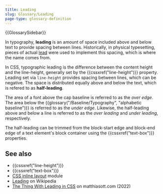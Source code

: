 ```yaml
---
title: Leading
slug: Glossary/Leading
page-type: glossary-definition
---
```


{{GlossarySidebar}}

In typography, **leading** is an amount of space included above and below text to provide spacing between lines. Historically, in physical typesetting, pieces of actual [lead](https://en.wikipedia.org/wiki/Lead) were used to implement this spacing, which is where the name comes from.

In CSS, typographic leading is the difference between the content height and the line-height, generally set by the {{cssxref("line-height")}} property. Leading set via `line-height` provides spacing between lines, which can be negative. The space is distributed equally above and below the text, which is refered to as **half-leading**.

The area of a font above the cap baseline is referred to as the _over edge_. The area below the {{glossary("/Baseline/Typography", "alphabetic baseline")}} is referred to as the _under edge_. Likewise, the half-leading above and below a line is referred to as the _over leading_ and _under leading_, respectively.

The half-leading can be trimmed from the block-start edge and block-end edge of a text element's block container using the {{cssxref("text-box")}} properties.

## See also

- {{cssxref("line-height")}}
- {{cssxref("text-box")}}
- [CSS inline layout](/en-US/docs/Web/CSS/CSS_inline_layout) module
- [Leading](https://en.wikipedia.org/wiki/Leading) on Wikipedia
- [The Thing With Lead­ing in CSS](https://matthiasott.com/notes/the-thing-with-leading-in-css) on matthiasott.com (2022)
